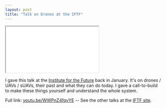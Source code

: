 ```yaml
---
layout: post
title: "Talk on Drones at the IFTF"
---
```


<div class="icontain"><iframe src="//www.youtube.com/embed/WWPnZ4fqvYE" allowfullscreen></iframe></div>

I gave this talk at the [Institute for the Future](http://plustech.iftf.org/) back in January. It's on drones / UAVs / sUAVs, their past and what they can do today. I gave a call-to-build to make these things yourself and understand the whole system.

Full link: [youtu.be/WWPnZ4fqvYE](http://youtu.be/WWPnZ4fqvYE) -- See the other talks at the [IFTF site](http://plustech.iftf.org/?p=128).
